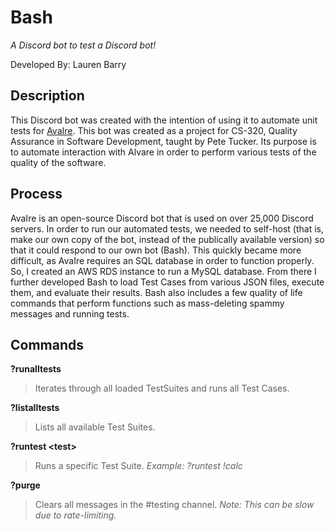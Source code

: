 # Bash
*A Discord bot to test a Discord bot!*

Developed By: Lauren Barry

## Description
This Discord bot was created with the intention of using it to automate unit tests for [AvaIre](https://avairebot.com/). This bot was created as a project for CS-320, Quality Assurance in Software Development, taught by Pete Tucker. Its purpose is to automate interaction with Alvare in order to perform various tests of the quality of the software. 

## Process
AvaIre is an open-source Discord bot that is used on over 25,000 Discord servers. In order to run our automated tests, we needed to self-host (that is, make our own copy of the bot, instead of the publically available version) so that it could respond to our own bot (Bash). This quickly became more difficult, as AvaIre requires an SQL database in order to function properly. So, I created an AWS RDS instance to run a MySQL database. From there I further developed Bash to load Test Cases from various JSON files, execute them, and evaluate their results. Bash also includes a few quality of life commands that perform functions such as mass-deleting spammy messages and running tests.

## Commands
**?runalltests**
> Iterates through all loaded TestSuites and runs all Test Cases.

**?listalltests**
> Lists all available Test Suites.

**?runtest \<test\>**
> Runs a specific Test Suite. *Example: ?runtest !calc*

**?purge**
> Clears all messages in the #testing channel.
*Note: This can be slow due to rate-limiting.*
